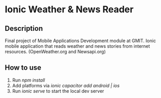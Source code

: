 # Ionic Weather & News Reader

## Description

Final project of Mobile Applications Development module at GMIT. Ionic mobile application that reads weather and news stories from internet resources. (OpenWeather.org and Newsapi.org) 

## How to use
1. Run *npm install*
2. Add platforms via *ionic capacitor add android | ios*
3. Run *ionic serve* to start the local dev server
